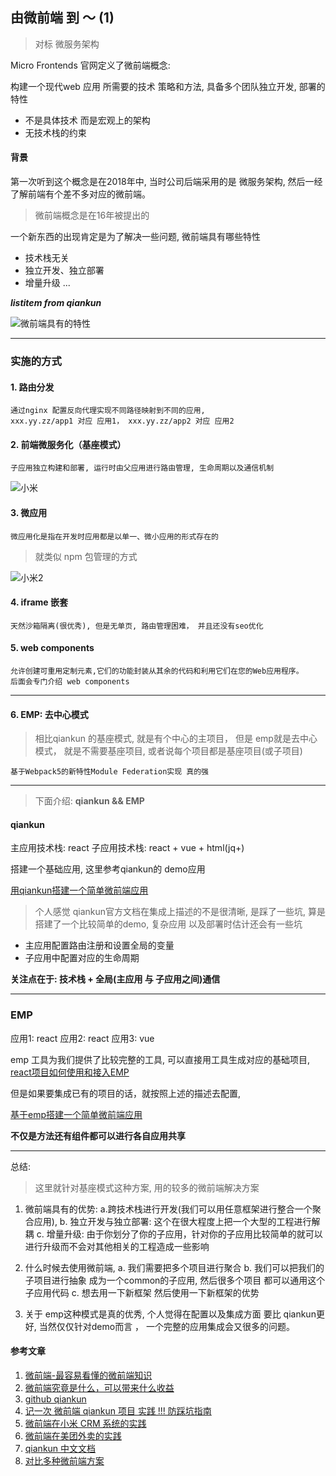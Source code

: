 ## 由微前端 到 ～ (1)

> 对标 微服务架构

Micro Frontends 官网定义了微前端概念:

构建一个现代web 应用 所需要的技术 策略和方法, 具备多个团队独立开发, 部署的特性

- 不是具体技术 而是宏观上的架构
- 无技术栈的约束

#### 背景

第一次听到这个概念是在2018年中, 当时公司后端采用的是 微服务架构, 然后一经了解前端有个差不多对应的微前端。

> 微前端概念是在16年被提出的

一个新东西的出现肯定是为了解决一些问题, 微前端具有哪些特性

- 技术栈无关
- 独立开发、独立部署
- 增量升级
...

***listitem from qiankun***


![微前端具有的特性](https://camo.githubusercontent.com/c5d7a24e76fc7f9caf6e2c48b890fc5a6338c335cc9b9870616e64bb4a70c561/68747470733a2f2f70392d6a75656a696e2e62797465696d672e636f6d2f746f732d636e2d692d6b3375316662706663702f65663530616233313337636634653035613538633533383834666438653130617e74706c762d6b3375316662706663702d77617465726d61726b2e696d616765)


---
### 实施的方式

#### 1. 路由分发

```
通过nginx 配置反向代理实现不同路径映射到不同的应用, 
xxx.yy.zz/app1 对应 应用1， xxx.yy.zz/app2 对应 应用2
```

#### 2. 前端微服务化（基座模式）

```
子应用独立构建和部署, 运行时由父应用进行路由管理, 生命周期以及通信机制
```

![小米](https://xiaomi-info.github.io/2020/04/14/fe-microfrontends-practice/2020-03-30_19-31-27.png)
#### 3. 微应用

```
微应用化是指在开发时应用都是以单一、微小应用的形式存在的
```

> 就类似 npm 包管理的方式

![小米2](https://xiaomi-info.github.io/2020/04/14/fe-microfrontends-practice/2020-03-30_21-01-15.png)
#### 4. iframe 嵌套

```
天然沙箱隔离(很优秀), 但是无单页, 路由管理困难， 并且还没有seo优化
```

#### 5. web components

```
允许创建可重用定制元素,它们的功能封装从其余的代码和利用它们在您的Web应用程序。
后面会专门介绍 web components
```

---
#### 6. EMP: 去中心模式

> 相比qiankun 的基座模式, 就是有个中心的主项目， 但是 emp就是去中心模式， 就是不需要基座项目, 或者说每个项目都是基座项目(或子项目)

```
基于Webpack5的新特性Module Federation实现 真的强
```

---


> 下面介绍: **qiankun && EMP**

#### qiankun

主应用技术栈: react
子应用技术栈: react + vue + html(jq+)

搭建一个基础应用, 这里参考qiankun的 demo应用

[用qiankun搭建一个简单微前端应用](https://gitee.com/onionrunning/micro)

> 个人感觉 qiankun官方文档在集成上描述的不是很清晰, 是踩了一些坑, 算是搭建了一个比较简单的demo, 复杂应用 以及部署时估计还会有一些坑

- 主应用配置路由注册和设置全局的变量
- 子应用中配置对应的生命周期

**关注点在于: 技术栈 + 全局(主应用 与 子应用之间)通信**

---

### EMP

应用1: react 
应用2: react
应用3: vue

emp 工具为我们提供了比较完整的工具, 可以直接用工具生成对应的基础项目, [react项目如何使用和接入EMP](https://github.com/efoxTeam/emp/wiki/%E3%80%8Areact%E9%A1%B9%E7%9B%AE%E5%A6%82%E4%BD%95%E4%BD%BF%E7%94%A8%E5%92%8C%E6%8E%A5%E5%85%A5EMP%E3%80%8B)
 
但是如果要集成已有的项目的话，就按照上述的描述去配置, 

[基于emp搭建一个简单微前端应用](https://gitee.com/onionrunning/emp-demo)


**不仅是方法还有组件都可以进行各自应用共享**

---

总结:

> 这里就针对基座模式这种方案, 用的较多的微前端解决方案

1. 微前端具有的优势: a.跨技术栈进行开发(我们可以用任意框架进行整合一个聚合应用), b. 独立开发与独立部署: 这个在很大程度上把一个大型的工程进行解耦  c. 增量升级: 由于你划分了你的子应用，针对你的子应用比较简单的就可以进行升级而不会对其他相关的工程造成一些影响

2. 什么时候去使用微前端, a. 我们需要把多个项目进行聚合 b. 我们可以把我们的子项目进行抽象 成为一个common的子应用, 然后很多个项目 都可以通用这个子应用代码  c. 想去用一下新框架 然后使用一下新框架的优势

3. 关于 emp这种模式是真的优秀, 个人觉得在配置以及集成方面 要比 qiankun更好, 当然仅仅针对demo而言 ， 一个完整的应用集成会又很多的问题。
#### 参考文章

1. [微前端-最容易看懂的微前端知识](https://juejin.im/post/6844904162509979662)
2. [微前端究竟是什么，可以带来什么收益](https://juejin.im/post/6893307922902679560)
3. [github qiankun](https://github.com/umijs/qiankun)
4. [记一次 微前端 qiankun 项目 实践 !!! 防踩坑指南](https://juejin.im/post/6844904142880800775)
5. [微前端在小米 CRM 系统的实践](https://xiaomi-info.github.io/2020/04/14/fe-microfrontends-practice/)
6. [微前端在美团外卖的实践](https://tech.meituan.com/2020/02/27/meituan-waimai-micro-frontends-practice.html)
7. [qiankun 中文文档](https://qiankun.umijs.org/zh/guide/getting-started)
8. [对比多种微前端方案](https://github.com/efoxTeam/emp/wiki/%E3%80%8A%E5%AF%B9%E6%AF%94%E5%A4%9A%E7%A7%8D%E5%BE%AE%E5%89%8D%E7%AB%AF%E6%96%B9%E6%A1%88%E3%80%8B)